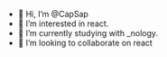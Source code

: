 - 👋 Hi, I’m @CapSap
- 👀 I’m interested in react. 
- 🌱 I’m currently studying with _nology.
- 💞️ I’m looking to collaborate on react

<!---
CapSap/CapSap is a ✨ special ✨ repository because its `README.md` (this file) appears on your GitHub profile.
You can click the Preview link to take a look at your changes.
--->
